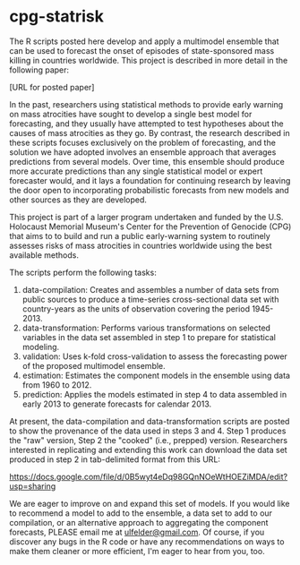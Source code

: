 cpg-statrisk
============

The R scripts posted here develop and apply a multimodel ensemble that can be used to forecast the onset of episodes of state-sponsored mass killing in countries worldwide. This project is described in more detail in the following paper:

[URL for posted paper]

In the past, researchers using statistical methods to provide early warning on mass atrocities have sought to develop a single best model for forecasting, and they usually have attempted to test hypotheses about the causes of mass atrocities as they go. By contrast, the research described in these scripts focuses exclusively on the problem of forecasting, and the solution we have adopted involves an ensemble approach that averages predictions from several models. Over time, this ensemble should produce more accurate predictions than any single statistical model or expert forecaster would, and it lays a foundation for continuing research by leaving the door open to incorporating probabilistic forecasts from new models and other sources as they are developed.

This project is part of a larger program undertaken and funded by the U.S. Holocaust Memorial Museum's Center for the Prevention of Genocide (CPG) that aims to to build and run a public early-warning system to routinely assesses risks of mass atrocities in countries worldwide using the best available methods.

The scripts perform the following tasks:

1. data-compilation: Creates and assembles a number of data sets from public sources to produce a time-series cross-sectional data set with country-years as the units of observation covering the period 1945-2013.
2. data-transformation: Performs various transformations on selected variables in the data set assembled in step 1 to prepare for statistical modeling.
3. validation: Uses k-fold cross-validation to assess the forecasting power of the proposed multimodel ensemble.
4. estimation: Estimates the component models in the ensemble using data from 1960 to 2012.
5. prediction: Applies the models estimated in step 4 to data assembled in early 2013 to generate forecasts for calendar 2013.

At present, the data-compilation and data-transformation scripts are posted to show the provenance of the data used in steps 3 and 4. Step 1 produces the "raw" version, Step 2 the "cooked" (i.e., prepped) version. Researchers interested in replicating and extending this work can download the data set produced in step 2 in tab-delimited format from this URL:

https://docs.google.com/file/d/0B5wyt4eDq98GQnNOeWtHOEZiMDA/edit?usp=sharing

We are eager to improve on and expand this set of models. If you would like to recommend a model to add to the ensemble, a data set to add to our compilation, or an alternative approach to aggregating the component forecasts, PLEASE email me at ulfelder@gmail.com. Of course, if you discover any bugs in the R code or have any recommendations on ways to make them cleaner or more efficient, I'm eager to hear from you, too.

